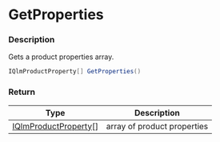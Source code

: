# GetProperties

### Description

Gets a product properties array.

```csharp
IQlmProductProperty[] GetProperties()
```

### Return

| Type                                                 | Description                 |
| ---------------------------------------------------- | --------------------------- |
| [IQlmProductProperty](../../iqlmproductproperty/)\[] | array of product properties |
